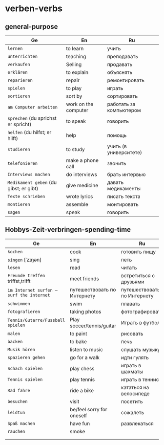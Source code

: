 # verben-verbs

## general-purpose

| Ge                                       | En                          | Ru                          |
|------------------------------------------|-----------------------------|-----------------------------|
| `lernen`                                 | to learn                    | учить                       |
| `unterrichten`                           | teaching                    | преподавать                 |
| `verkaufen`                              | Selling                     | продавать                   |
| `erklären`                               | to explain                  | объяснять                   |
| `reparieren`                             | repair                      | ремонтировать               |
| `spielen`                                | to play                     | играть                      |
| `sortieren`                              | sort by                     | сортировать                 |
| `am Computer arbeiten`                   | work on the computer        | работать за компьютером     |
| `sprechen` (du sprichst er spricht)      | to speak                    | говорить                    |
| `helfen` (du hilfst; er hilft)           | help                        | помощь                      |
| `studieren`                              | to study                    | учить (в университете)      |
| `telefonieren`                           | make a phone call           | звонить                     |
| `Interviews machen`                      | do interviews               | брать интервью              |
| `Medikament geben`  (du gibst; er gibt)  | give medicine               | давать медикаменты          |
| `Texte schrieben`                        | wrote lyrics                | писать текста               |
| `montieren`                              | assemble                    | монтировать                 |
| `sagen`                                  | speak                       | говорить                    |


## Hobbys-Zeit-verbringen-spending-time

| Ge                                       | En                          | Ru                          |
|------------------------------------------|-----------------------------|-----------------------------|
| `kochen`                                 | cook                        | готовить пищу               |
| `singen` [ˈzɪŋən]                        | sing                        | петь                        |
| `lesen`                                  | read                        | читать                      |
| `Freunde treffen` triffst,trifft         | meet friends                | встретиться с друзьями      |
| `im Internet surfen — surf the internet` | путешествовать по Интернету | путешествовать по Интернету |
| `schwimmen`                              | swim                        | плавать                     |
| `fotografieren`                          | taking photos               | фотографировать             |
| `Tennis/Gutarre/Fussball spielen`        | Play soccer/tennis/guitar   | Играть в футбол             |
| `malen`                                  | to paint                    | рисовать                    |
| `backen`                                 | to bake                     | печь                        |
| `Musik hören`                            | listen to music             | слушать музыку              |
| `spazieren gehen`                        | go for a walk               | идти гулять                 |
| `Schach spielen`                         | play chess                  | играть в шахматы            |
| `Tennis spielen`                         | play tennis                 | играть в теннис             |
| `Rad fahre`                              | ride a bike                 | кататься на велосипеде      |
| `besuchen`                               | visit                       | посетить                    |
| `leidtun`                                | be/feel sorry for oneself   | сожалеть                    |
| `Spaß machen`                            | have fun                    | развлекаться                |
| `rauchen`                                | smoke                       |                             |
|                                          |                             |                             |
|                                          |                             |                             |

